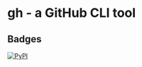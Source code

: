 gh - a GitHub CLI tool
==========

## Badges
[![PyPI](https://img.shields.io/pypi/l/Django.svg?style=plastic)]()
